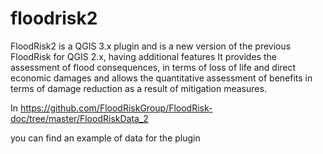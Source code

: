 # floodrisk2

FloodRisk2 is a QGIS 3.x plugin and is a new version of the previous FloodRisk for QGIS 2.x, having additional features
It provides the assessment of flood consequences, in terms of loss of life and direct economic damages and allows 
the quantitative assessment of benefits in terms of damage reduction as a result of mitigation measures.

In 
https://github.com/FloodRiskGroup/FloodRisk-doc/tree/master/FloodRiskData_2 

you can find an example of data for the plugin